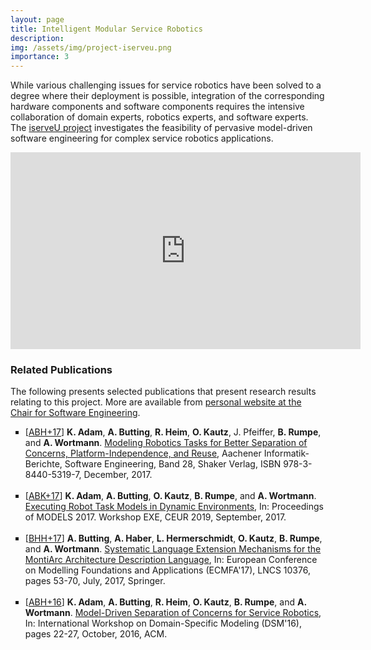 ```yaml
---
layout: page
title: Intelligent Modular Service Robotics
description: 
img: /assets/img/project-iserveu.png
importance: 3
---
```


While various challenging issues for service robotics have been solved to a degree where their deployment is possible, integration of the corresponding hardware components and software components requires the intensive collaboration of domain experts, robotics experts, and software experts. The [iserveU project](https://www.se-rwth.de/materials/iserveu/) investigates the feasibility of pervasive model-driven software engineering for complex service robotics applications.

<p style="text-align: center;">
<iframe width="560" height="315" src="https://www.youtube.com/embed/HTAgF4hNUF4" frameborder="0" allow="accelerometer; autoplay; encrypted-media; gyroscope; picture-in-picture" allowfullscreen></iframe>
</p>

### Related Publications

The following presents selected publications that present research results relating to this project. More are available from <a href="https://www.se-rwth.de/staff/wortmann/">personal website at the Chair for Software Engineering</a>.

<ul style="list-style-type: square;">
<li>
	[<a target="_blank" href="http://www.se-rwth.de/publications/browser/bibtexbrowser.php?key=ABH%2B17&amp;bib=..%2F..%2Fpublications%2Fbibtex%2FMASTERDATEI.bib">ABH+17</a>] <span class="bibauthor"><strong>K. Adam</strong>, <strong>A. Butting</strong>, <strong>R. Heim</strong>, <strong>O. Kautz</strong>, J. Pfeiffer, <strong>B. Rumpe</strong>, and <strong>A. Wortmann</strong></span>.  <a target="_blank" href="http://www.se-rwth.de/phdtheses/Modeling-Robotics-Tasks-for-Better-Separation-of-Concerns-Platform-Independence-and-Reuse.pdf"><span class="bibtitle">Modeling Robotics Tasks for Better Separation of Concerns, Platform-Independence, and Reuse</span></a>, <span class="bibbooktitle">Aachener Informatik-Berichte, Software Engineering, Band 28</span>, <span class="bibpublisher">Shaker Verlag</span>, ISBN 978-3-8440-5319-7, December, 2017.
</li>
<br/>

<li>
	[<a target="_blank" href="http://www.se-rwth.de/publications/browser/bibtexbrowser.php?key=ABK%2B17&amp;bib=..%2F..%2Fpublications%2Fbibtex%2FMASTERDATEI.bib">ABK+17</a>] <span class="bibauthor"><strong>K. Adam</strong>, <strong>A. Butting</strong>, <strong>O. Kautz</strong>, <strong>B. Rumpe</strong>, and <strong>A. Wortmann</strong></span>.  <a target="_blank" href="http://www.se-rwth.de/publications/Executing-Robot-Task-Models-in-Dynamic-Environments.pdf"><span class="bibtitle">Executing Robot Task Models in Dynamic Environments</span></a>, <span class="bibbooktitle">In: Proceedings of MODELS 2017. Workshop EXE</span>, CEUR 2019, September, 2017.
</li>
<br/>

<li>
	[<a target="_blank" href="http://www.se-rwth.de/publications/browser/bibtexbrowser.php?key=BHH%2B17&amp;bib=..%2F..%2Fpublications%2Fbibtex%2FMASTERDATEI.bib">BHH+17</a>] <span class="bibauthor"><strong>A. Butting</strong>, <strong>A. Haber</strong>, <strong>L. Hermerschmidt</strong>, <strong>O. Kautz</strong>, <strong>B. Rumpe</strong>, and <strong>A. Wortmann</strong></span>.  <a target="_blank" href="http://www.se-rwth.de/publications/Systematic-Language-Extension-Mechanisms-for-the-MontiArc-Architecture-Description-Language.pdf"><span class="bibtitle">Systematic Language Extension Mechanisms for the MontiArc Architecture Description Language</span></a>, <span class="bibbooktitle">In: European Conference on Modelling Foundations and Applications (ECMFA'17)</span>, LNCS 10376, pages 53-70, July, 2017, <span class="bibpublisher">Springer</span>.
</li>
<br/>

<li>
	[<a target="_blank" href="http://www.se-rwth.de/publications/browser/bibtexbrowser.php?key=ABH%2B16&amp;bib=..%2F..%2Fpublications%2Fbibtex%2FMASTERDATEI.bib">ABH+16</a>] <span class="bibauthor"><strong>K. Adam</strong>, <strong>A. Butting</strong>, <strong>R. Heim</strong>, <strong>O. Kautz</strong>, <strong>B. Rumpe</strong>, and <strong>A. Wortmann</strong></span>.  <a target="_blank" href="http://www.se-rwth.de/publications/Model-Driven-Separation-of-Concerns-for-Service-Robotics.pdf"><span class="bibtitle">Model-Driven Separation of Concerns for Service Robotics</span></a>, <span class="bibbooktitle">In: International Workshop on Domain-Specific Modeling (DSM'16)</span>, pages 22-27, October, 2016, <span class="bibpublisher">ACM</span>.
</li>
<br/>
</ul>